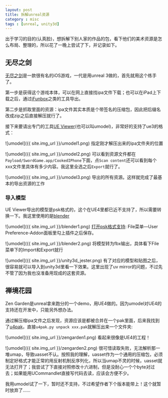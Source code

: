 ```yaml
---
layout: post
title: 拆解unreal资源
category : misc
tags : [unreal, unity3d]
---
```


出于学习的目的(认真脸)，想拆解下别人家的作品的包，看下他们的美术资源是怎么布局、整理的，所以花了一晚上尝试了下，并记录如下。

## 无尽之剑

[无尽之剑](http://infinityblade.com/)是一款很有名的iOS游戏，一代是用unreal 3做的，首先就用这个练手了。

第一步是获得这个游戏本体，可以在网上直接找ipa文件下载；也可以在iPad上下载之后，通过[iFunbox](http://www.i-funbox.com/)之类的工具导出。

第二步是抓取里面的资源：ipa文件其实本质是个带签名的压缩包，因此把后缀名改成zip之后直接解压就行了。

接下来要请出专门的工具[UE Viewer](http://www.gildor.org/en/projects/umodel)(也可以叫umodel)，非常好的支持了ue3的格式：

![umodel]({{ site.img_url }}/umodel1.png)
指定刚才解压出来的ipa文件夹的位置

![umodel]({{ site.img_url }}/umodel2.png)
可以看到资源文件都在`Payload/SwordGame.app/CookedIPhone`下面，点`Scan content`还可以看到每个xxx文件里具体有多少内容。我这里全选之后`Export`就行了。

![umodel]({{ site.img_url }}/umodel3.png)
导出的所有资源。这样就完成了最基本的导出资源的工作

### 导入模型
UE Viewer导出的模型是psk格式的，这个在UE4里都已近不支持了，所以需要转换一下。我这里使用的是[blender](http://www.blender.org/)

![umodel]({{ site.img_url }}/blender1.png)
[打开psk格式支持](http://www.katsbits.com/tutorials/blender/psa-psk-add-ons-import-export-tool.php): File菜单—User Preference-Addon面板里勾上插件之后保存。

![umodel]({{ site.img_url }}/blender2.png)
将模型转为fbx输出，具体看下File菜单下的Import和Export就行

![umodel]({{ site.img_url }}/unity3d_jester.png)
有了对应的模型和贴图之后，很容易就可以导入到unity3d里看一下效果。这里出现了uv mirror的问题，不过先不管了因为我也没准备用现成的这套资源。

## 禅境花园

Zen Garden是unreal拿来跑分的一个demo，用UE4做的。因为umodel对UE4的支持还在开发中，只能另外想办法。

通过解压缩ipa文件之后发现，资源应该是都被合并在一个pak里面，后来我找到了[u4pak](https://github.com/panzi/u4pak)，直接`u4pak.py unpack xxx.pak`就解压出来一个文件夹:

![umodel]({{ site.img_url }}/zengarden1.png)
看起来很像是UE4的工程！

![umodel]({{ site.img_url }}/zengarden2.png)
很可惜读取失败，无法解析那一堆umap，导致uasset不认。按照我的理解，uasset作为一个通用的压缩包，必须制定好格式才能正常的用反射机制反序列化，所以当umap不灵的时候，uasset就无法打开了；我尝试了下直接对照修改十六进制，但是没耐心一个个byte对过去；如果能用UCommandlet直接写代码去读，应该会方便不少。

我用umodel试了一下，暂时还不支持，不过希望作者下个版本能带上！这个就暂时放弃了……